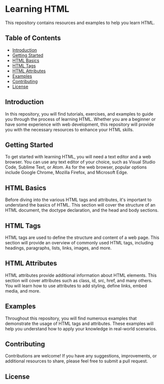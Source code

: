 # Learning HTML

This repository contains resources and examples to help you learn HTML.

## Table of Contents

- [Introduction](#introduction)
- [Getting Started](#getting-started)
- [HTML Basics](#html-basics)
- [HTML Tags](#html-tags)
- [HTML Attributes](#html-attributes)
- [Examples](#examples)
- [Contributing](#contributing)
- [License](#license)

## Introduction

In this repository, you will find tutorials, exercises, and examples to guide you through the process of learning HTML. Whether you are a beginner or have some experience with web development, this repository will provide you with the necessary resources to enhance your HTML skills.

## Getting Started

To get started with learning HTML, you will need a text editor and a web browser. You can use any text editor of your choice, such as Visual Studio Code, Sublime Text, or Atom. As for the web browser, popular options include Google Chrome, Mozilla Firefox, and Microsoft Edge.

## HTML Basics

Before diving into the various HTML tags and attributes, it's important to understand the basics of HTML. This section will cover the structure of an HTML document, the doctype declaration, and the head and body sections.

## HTML Tags

HTML tags are used to define the structure and content of a web page. This section will provide an overview of commonly used HTML tags, including headings, paragraphs, lists, links, images, and more.

## HTML Attributes

HTML attributes provide additional information about HTML elements. This section will cover attributes such as class, id, src, href, and many others. You will learn how to use attributes to add styling, define links, embed media, and more.

## Examples

Throughout this repository, you will find numerous examples that demonstrate the usage of HTML tags and attributes. These examples will help you understand how to apply your knowledge in real-world scenarios.

## Contributing

Contributions are welcome! If you have any suggestions, improvements, or additional resources to share, please feel free to submit a pull request.

## License

